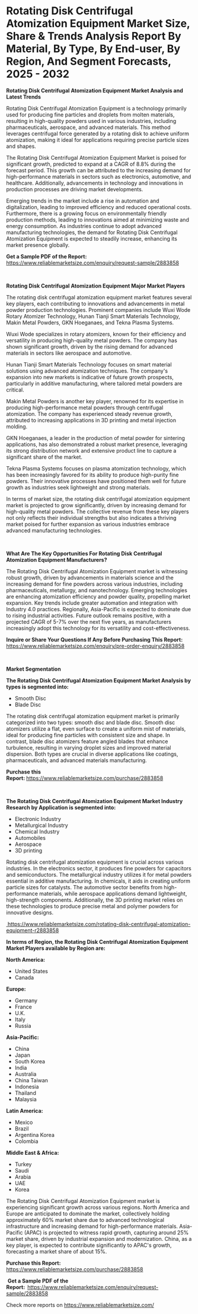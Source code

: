 <p><h1>Rotating Disk Centrifugal Atomization Equipment Market Size, Share & Trends Analysis Report By Material, By Type, By End-user, By Region, And Segment Forecasts, 2025 - 2032</h1></p><p><strong>Rotating Disk Centrifugal Atomization Equipment Market Analysis and Latest Trends</strong></p>
<p><p>Rotating Disk Centrifugal Atomization Equipment is a technology primarily used for producing fine particles and droplets from molten materials, resulting in high-quality powders used in various industries, including pharmaceuticals, aerospace, and advanced materials. This method leverages centrifugal force generated by a rotating disk to achieve uniform atomization, making it ideal for applications requiring precise particle sizes and shapes.</p><p>The Rotating Disk Centrifugal Atomization Equipment Market is poised for significant growth, predicted to expand at a CAGR of 8.8% during the forecast period. This growth can be attributed to the increasing demand for high-performance materials in sectors such as electronics, automotive, and healthcare. Additionally, advancements in technology and innovations in production processes are driving market developments. </p><p>Emerging trends in the market include a rise in automation and digitalization, leading to improved efficiency and reduced operational costs. Furthermore, there is a growing focus on environmentally friendly production methods, leading to innovations aimed at minimizing waste and energy consumption. As industries continue to adopt advanced manufacturing technologies, the demand for Rotating Disk Centrifugal Atomization Equipment is expected to steadily increase, enhancing its market presence globally.</p></p>
<p><strong>Get a Sample PDF of the Report:&nbsp;</strong> <a href="https://www.reliablemarketsize.com/enquiry/request-sample/2883858?utm_campaign=3112&utm_medium=2&utm_source=Github&utm_content=ia&utm_term=13032025&utm_id=rotating-disk-centrifugal-atomization-equipment">https://www.reliablemarketsize.com/enquiry/request-sample/2883858</a></p>
<p>&nbsp;</p>
<p><strong>Rotating Disk Centrifugal Atomization Equipment Major Market Players</strong></p>
<p><p>The rotating disk centrifugal atomization equipment market features several key players, each contributing to innovations and advancements in metal powder production technologies. Prominent companies include Wuxi Wode Rotary Atomizer Technology, Hunan Tianji Smart Materials Technology, Makin Metal Powders, GKN Hoeganaes, and Tekna Plasma Systems. </p><p>Wuxi Wode specializes in rotary atomizers, known for their efficiency and versatility in producing high-quality metal powders. The company has shown significant growth, driven by the rising demand for advanced materials in sectors like aerospace and automotive.</p><p>Hunan Tianji Smart Materials Technology focuses on smart material solutions using advanced atomization techniques. The company's expansion into new markets is indicative of future growth prospects, particularly in additive manufacturing, where tailored metal powders are critical.</p><p>Makin Metal Powders is another key player, renowned for its expertise in producing high-performance metal powders through centrifugal atomization. The company has experienced steady revenue growth, attributed to increasing applications in 3D printing and metal injection molding. </p><p>GKN Hoeganaes, a leader in the production of metal powder for sintering applications, has also demonstrated a robust market presence, leveraging its strong distribution network and extensive product line to capture a significant share of the market. </p><p>Tekna Plasma Systems focuses on plasma atomization technology, which has been increasingly favored for its ability to produce high-purity fine powders. Their innovative processes have positioned them well for future growth as industries seek lightweight and strong materials.</p><p>In terms of market size, the rotating disk centrifugal atomization equipment market is projected to grow significantly, driven by increasing demand for high-quality metal powders. The collective revenue from these key players not only reflects their individual strengths but also indicates a thriving market poised for further expansion as various industries embrace advanced manufacturing technologies.</p></p>
<p>&nbsp;</p>
<p><strong>What Are The Key Opportunities For Rotating Disk Centrifugal Atomization Equipment Manufacturers?</strong></p>
<p><p>The Rotating Disk Centrifugal Atomization Equipment market is witnessing robust growth, driven by advancements in materials science and the increasing demand for fine powders across various industries, including pharmaceuticals, metallurgy, and nanotechnology. Emerging technologies are enhancing atomization efficiency and powder quality, propelling market expansion. Key trends include greater automation and integration with Industry 4.0 practices. Regionally, Asia-Pacific is expected to dominate due to rising industrial activities. Future outlook remains positive, with a projected CAGR of 5-7% over the next five years, as manufacturers increasingly adopt this technology for its versatility and cost-effectiveness.</p></p>
<p><strong>Inquire or Share Your Questions If Any Before Purchasing This Report:</strong> <a href="https://www.reliablemarketsize.com/enquiry/pre-order-enquiry/2883858?utm_campaign=3112&utm_medium=2&utm_source=Github&utm_content=ia&utm_term=13032025&utm_id=rotating-disk-centrifugal-atomization-equipment">https://www.reliablemarketsize.com/enquiry/pre-order-enquiry/2883858</a></p>
<p>&nbsp;</p>
<p><strong>Market Segmentation</strong></p>
<p><strong>The Rotating Disk Centrifugal Atomization Equipment Market Analysis by types is segmented into:</strong></p>
<p><ul><li>Smooth Disc</li><li>Blade Disc</li></ul></p>
<p><p>The rotating disk centrifugal atomization equipment market is primarily categorized into two types: smooth disc and blade disc. Smooth disc atomizers utilize a flat, even surface to create a uniform mist of materials, ideal for producing fine particles with consistent size and shape. In contrast, blade disc atomizers feature angled blades that enhance turbulence, resulting in varying droplet sizes and improved material dispersion. Both types are crucial in diverse applications like coatings, pharmaceuticals, and advanced materials manufacturing.</p></p>
<p><strong>Purchase this Report:&nbsp;</strong><a href="https://www.reliablemarketsize.com/purchase/2883858?utm_campaign=3112&utm_medium=2&utm_source=Github&utm_content=ia&utm_term=13032025&utm_id=rotating-disk-centrifugal-atomization-equipment">https://www.reliablemarketsize.com/purchase/2883858</a></p>
<p>&nbsp;</p>
<p><strong>The Rotating Disk Centrifugal Atomization Equipment Market Industry Research by Application is segmented into:</strong></p>
<p><ul><li>Electronic Industry</li><li>Metallurgical Industry</li><li>Chemical Industry</li><li>Automobiles</li><li>Aerospace</li><li>3D printing</li></ul></p>
<p><p>Rotating disk centrifugal atomization equipment is crucial across various industries. In the electronics sector, it produces fine powders for capacitors and semiconductors. The metallurgical industry utilizes it for metal powders essential in additive manufacturing. In chemicals, it aids in creating uniform particle sizes for catalysts. The automotive sector benefits from high-performance materials, while aerospace applications demand lightweight, high-strength components. Additionally, the 3D printing market relies on these technologies to produce precise metal and polymer powders for innovative designs.</p></p>
<p><a href="https://www.reliablemarketsize.com/rotating-disk-centrifugal-atomization-equipment-r2883858?utm_campaign=3112&utm_medium=2&utm_source=Github&utm_content=ia&utm_term=13032025&utm_id=rotating-disk-centrifugal-atomization-equipment">&nbsp;https://www.reliablemarketsize.com/rotating-disk-centrifugal-atomization-equipment-r2883858</a></p>
<p><strong>In terms of Region, the Rotating Disk Centrifugal Atomization Equipment Market Players available by Region are:</strong></p>
<p>
    <p> <strong> North America: </strong>
        <ul>
            <li>United States</li>
            <li>Canada</li>
        </ul>
        </p> 
    <p> <strong> Europe: </strong>
        <ul>
            <li>Germany</li>
            <li>France</li>
            <li>U.K.</li>
            <li>Italy</li>
            <li>Russia</li>
        </ul>
        </p> 
    <p> <strong> Asia-Pacific: </strong>
        <ul>
            <li>China</li>
            <li>Japan</li>
            <li>South Korea</li>
            <li>India</li>
            <li>Australia</li>
            <li>China Taiwan</li>
            <li>Indonesia</li>
            <li>Thailand</li>
            <li>Malaysia</li>
        </ul>
        </p> 
    <p> <strong> Latin America: </strong>
        <ul>
            <li>Mexico</li>
            <li>Brazil</li>
            <li>Argentina Korea</li>
            <li>Colombia</li>
        </ul>
        </p> 
    <p> <strong> Middle East & Africa: </strong>
        <ul>
            <li>Turkey</li>
            <li>Saudi</li>
            <li>Arabia</li>
            <li>UAE</li>
            <li>Korea</li>
        </ul>
    </p>
    </p>
<p><p>The Rotating Disk Centrifugal Atomization Equipment market is experiencing significant growth across various regions. North America and Europe are anticipated to dominate the market, collectively holding approximately 60% market share due to advanced technological infrastructure and increasing demand for high-performance materials. Asia-Pacific (APAC) is projected to witness rapid growth, capturing around 25% market share, driven by industrial expansion and modernization. China, as a key player, is expected to contribute significantly to APAC's growth, forecasting a market share of about 15%.</p></p>
<p><strong>Purchase this Report: </strong><a href="https://www.reliablemarketsize.com/purchase/2883858?utm_campaign=3112&utm_medium=2&utm_source=Github&utm_content=ia&utm_term=13032025&utm_id=rotating-disk-centrifugal-atomization-equipment">https://www.reliablemarketsize.com/purchase/2883858</a></p>
<p>&nbsp;<strong>Get a Sample PDF of the Report:&nbsp;&nbsp;</strong><a href="https://www.reliablemarketsize.com/enquiry/request-sample/2883858?utm_campaign=3112&utm_medium=2&utm_source=Github&utm_content=ia&utm_term=13032025&utm_id=rotating-disk-centrifugal-atomization-equipment">https://www.reliablemarketsize.com/enquiry/request-sample/2883858</a></p>
<p><strong></strong></p>
<p>Check more reports on <a href="https://www.reliablemarketsize.com/?utm_campaign=3112&utm_medium=2&utm_source=Github&utm_content=ia&utm_term=13032025&utm_id=rotating-disk-centrifugal-atomization-equipment">https://www.reliablemarketsize.com/</a></p>